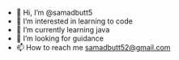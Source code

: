 - 👋 Hi, I’m @samadbutt5
- 👀 I’m interested in learning to code
- 🌱 I’m currently learning java
- 💞️ I’m looking for guidance
- 📫 How to reach me samadbutt52@gmail.com
<!---
samadbutt5/samadbutt5 is a ✨ special ✨ repository because its `README.md` (this file) appears on your GitHub profile.
You can click the Preview link to take a look at your changes.
--->
